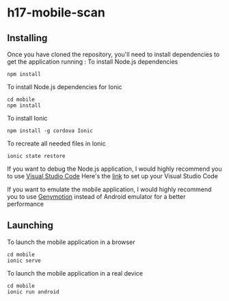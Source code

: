 # h17-mobile-scan

## Installing
Once you have cloned the repository, you'll need to install dependencies to get the application running  :
To install Node.js dependencies
```
npm install
```

To install Node.js dependencies for Ionic
```
cd mobile
npm install
```

To install Ionic
```
npm install -g cordova Ionic
```

To recreate all needed files in Ionic
```
ionic state restore
```

If you want to debug the Node.js application, I would highly recommend you to use [Visual Studio Code](https://code.visualstudio.com/)
Here's the [link](https://code.visualstudio.com/Docs/runtimes/nodejs#_debugging-your-express-application) to set up your Visual Studio Code

If you want to emulate the mobile application, I would highly recommend you to use [Genymotion](https://www.genymotion.com/fun-zone/) instead of Android emulator for a better performance

## Launching
To launch the mobile application in a browser
```
cd mobile
ionic serve
```

To launch the mobile application in a real device
```
cd mobile
ionic run android
```
